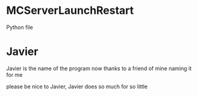 # MCServerLaunchRestart
Python file


# Javier
Javier is the name of the program now thanks to a friend of mine naming it for me

please be nice to Javier, Javier does so much for so little
